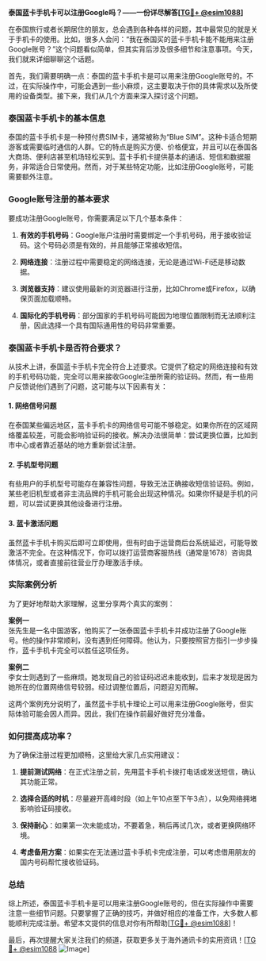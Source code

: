 **泰国蓝卡手机卡可以注册Google吗？——一份详尽解答[[TG💪+ @esim1088](https://t.me/s/esim1088)]**

在泰国旅行或者长期居住的朋友，总会遇到各种各样的问题，其中最常见的就是关于手机卡的使用。比如，很多人会问：“我在泰国买的蓝卡手机卡能不能用来注册Google账号？”这个问题看似简单，但其实背后涉及很多细节和注意事项。今天，我们就来详细聊聊这个话题。

首先，我们需要明确一点：泰国的蓝卡手机卡是可以用来注册Google账号的。不过，在实际操作中，可能会遇到一些小麻烦，这主要取决于你的具体需求以及所使用的设备类型。接下来，我们从几个方面来深入探讨这个问题。

### 泰国蓝卡手机卡的基本信息

泰国的蓝卡手机卡是一种预付费SIM卡，通常被称为“Blue SIM”。这种卡适合短期游客或需要临时通信的人群。它的特点是购买方便、价格便宜，并且可以在泰国各大商场、便利店甚至机场轻松买到。蓝卡手机卡提供基本的通话、短信和数据服务，非常适合日常使用。然而，对于某些特定功能，比如注册Google账号，可能需要额外注意。

### Google账号注册的基本要求

要成功注册Google账号，你需要满足以下几个基本条件：

1. **有效的手机号码**：Google账户注册时需要绑定一个手机号码，用于接收验证码。这个号码必须是有效的，并且能够正常接收短信。
   
2. **网络连接**：注册过程中需要稳定的网络连接，无论是通过Wi-Fi还是移动数据。

3. **浏览器支持**：建议使用最新的浏览器进行注册，比如Chrome或Firefox，以确保页面加载顺畅。

4. **国际化的手机号码**：部分国家的手机号码可能因为地理位置限制而无法顺利注册，因此选择一个具有国际通用性的号码非常重要。

### 泰国蓝卡手机卡是否符合要求？

从技术上讲，泰国蓝卡手机卡完全符合上述要求。它提供了稳定的网络连接和有效的手机号码功能，完全可以用来接收Google注册所需的验证码。然而，有一些用户反馈说他们遇到了问题，这可能与以下因素有关：

#### 1. 网络信号问题

在泰国某些偏远地区，蓝卡手机卡的网络信号可能不够稳定。如果你所在的区域网络覆盖较差，可能会影响验证码的接收。解决办法很简单：尝试更换位置，比如到市中心或者靠近基站的地方重新尝试注册。

#### 2. 手机型号问题

有些用户的手机型号可能存在兼容性问题，导致无法正确接收短信验证码。例如，某些老旧机型或者非主流品牌的手机可能会出现这种情况。如果你怀疑是手机的问题，可以尝试更换其他设备进行注册。

#### 3. 蓝卡激活问题

虽然蓝卡手机卡购买后即可立即使用，但有时由于运营商后台系统延迟，可能导致激活不完全。在这种情况下，你可以拨打运营商客服热线（通常是1678）咨询具体情况，或者直接前往营业厅办理激活手续。

### 实际案例分析

为了更好地帮助大家理解，这里分享两个真实的案例：

**案例一**  
张先生是一名中国游客，他购买了一张泰国蓝卡手机卡并成功注册了Google账号。他的操作非常顺利，没有遇到任何障碍。他认为，只要按照官方指引一步步操作，蓝卡手机卡完全可以胜任这项任务。

**案例二**  
李女士则遇到了一些麻烦。她发现自己的验证码迟迟未能收到，后来才发现是因为她所在的位置网络信号较弱。经过调整位置后，问题迎刃而解。

这两个案例充分说明了，虽然蓝卡手机卡理论上可以用来注册Google账号，但实际体验可能会因人而异。因此，我们在操作前最好做好充分准备。

### 如何提高成功率？

为了确保注册过程更加顺畅，这里给大家几点实用建议：

1. **提前测试网络**：在正式注册之前，先用蓝卡手机卡拨打电话或发送短信，确认其功能正常。

2. **选择合适的时机**：尽量避开高峰时段（如上午10点至下午3点），以免网络拥堵影响验证码接收。

3. **保持耐心**：如果第一次未能成功，不要着急，稍后再试几次，或者更换网络环境。

4. **考虑备用方案**：如果实在无法通过蓝卡手机卡完成注册，可以考虑借用朋友的国内号码帮忙接收验证码。

### 总结

综上所述，泰国蓝卡手机卡是可以用来注册Google账号的，但在实际操作中需要注意一些细节问题。只要掌握了正确的技巧，并做好相应的准备工作，大多数人都能顺利完成注册。希望本文提供的信息对你有所帮助[[TG💪+ @esim1088](https://t.me/s/esim1088)]！

最后，再次提醒大家关注我们的频道，获取更多关于海外通讯卡的实用资讯！[[TG💪+ @esim1088](https://t.me/s/esim1088) ![Image](https://i.postimg.cc/4NQfJmqS/Snipaste-2025-05-13-00-14-12.png)]
